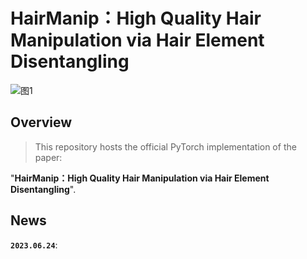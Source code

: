 # HairManip：High Quality Hair Manipulation via Hair Element Disentangling
![图1](https://github.com/Zlin0530/HairManip/blob/main/images/fig1.jpg)

## Overview
> This repository hosts the official PyTorch implementation of the paper:

  "**HairManip：High Quality Hair Manipulation via Hair Element Disentangling**".

## News
**`2023.06.24`**: 
